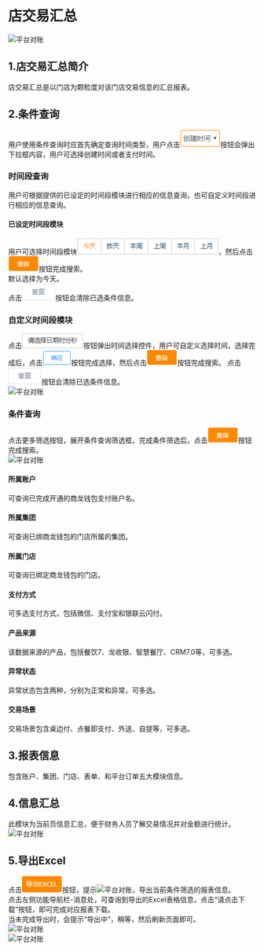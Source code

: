 
# 店交易汇总
![平台对账](picture\\平台对账\\店交易汇总\\1.png=500-)

## 1.店交易汇总简介
店交易汇总是以门店为颗粒度对该门店交易信息的汇总报表。

## 2.条件查询
用户使用条件查询时应首先确定查询时间类型，用户点击![平台对账](picture\\平台对账\\店交易汇总\\2.png)按钮会弹出下拉框内容，用户可选择创建时间或者支付时间。
### 时间段查询
用户可根据提供的已设定的时间段模块进行相应的信息查询，也可自定义时间段进行相应的信息查询。
#### 已设定时间段模块
用户可选择时间段模块![平台对账](picture\\平台对账\\店交易汇总\\3.png)，然后点击![平台对账](picture\\平台对账\\店交易汇总\\4.png)按钮完成搜索。  
默认选择为今天。  
点击![平台对账](picture\\平台对账\\店交易汇总\\5.png)按钮会清除已选条件信息。  
### 自定义时间段模块
点击![平台对账](picture\\平台对账\\店交易汇总\\6.png)按钮弹出时间选择控件，用户可自定义选择时间，选择完成后，点击![平台对账](picture\\平台对账\\店交易汇总\\7.png)按钮完成选择，然后点击![平台对账](picture\\平台对账\\店交易汇总\\8.png)按钮完成搜索。
点击![平台对账](picture\\平台对账\\店交易汇总\\9.png)按钮会清除已选条件信息。  
![平台对账](picture\\平台对账\\店交易汇总\\10.png=500-)

### 条件查询
点击更多筛选按钮，展开条件查询筛选框，完成条件筛选后，点击![平台对账](picture\\平台对账\\店交易汇总\\11.png)按钮完成搜索。  
![平台对账](picture\\平台对账\\店交易汇总\\12.png=500-)  
#### 所属账户
可查询已完成开通的商龙钱包支付账户名。
#### 所属集团
可查询已绑商龙钱包的门店所属的集团。
#### 所属门店
可查询已绑定商龙钱包的门店。
#### 支付方式
可多选支付方式，包括微信、支付宝和银联云闪付。
#### 产品来源
该数据来源的产品，包括餐饮7、龙收银、智慧餐厅、CRM7.0等，可多选。
#### 异常状态
异常状态包含两种，分别为正常和异常，可多选。
#### 交易场景
交易场景包含桌边付、点餐即支付、外送、自提等，可多选。

## 3.报表信息
包含账户、集团、门店、表单、和平台订单五大模块信息。

## 4.信息汇总
此模块为当前页信息汇总，便于财务人员了解交易情况并对金额进行统计。
![平台对账](picture\\平台对账\\店交易汇总\\13.png=500-)  

## 5.导出Excel
点击![平台对账](picture\\平台对账\\店交易汇总\\14.png)按钮，提示![平台对账](picture\\平台对账\\店交易汇总\\15.png=-50)，导出当前条件筛选的报表信息。  
点击左侧功能导航栏-消息处，可查询到导出的Excel表格信息，点击“请点击下载”按钮，即可完成对应报表下载。  
当未完成导出时，会提示“导出中”，稍等，然后刷新页面即可。  
![平台对账](picture\\平台对账\\店交易汇总\\16.png=500-)  
![平台对账](picture\\平台对账\\店交易汇总\\17.png=500-)  
